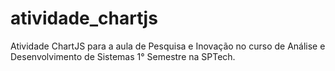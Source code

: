 # atividade_chartjs
Atividade ChartJS para a aula de Pesquisa e Inovação no curso de Análise e Desenvolvimento de Sistemas 1° Semestre na SPTech.
